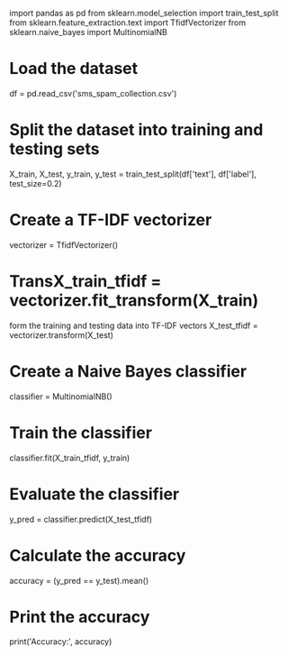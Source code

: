 import pandas as pd
from sklearn.model_selection import train_test_split
from sklearn.feature_extraction.text import TfidfVectorizer
from sklearn.naive_bayes import MultinomialNB
# Load the dataset
df = pd.read_csv('sms_spam_collection.csv')
# Split the dataset into training and testing sets
X_train, X_test, y_train, y_test = train_test_split(df['text'], df['label'], test_size=0.2)
# Create a TF-IDF vectorizer
vectorizer = TfidfVectorizer()
# TransX_train_tfidf = vectorizer.fit_transform(X_train)
form the training and testing data into TF-IDF vectors
X_test_tfidf = vectorizer.transform(X_test)
# Create a Naive Bayes classifier
classifier = MultinomialNB()
# Train the classifier
classifier.fit(X_train_tfidf, y_train)
# Evaluate the classifier
y_pred = classifier.predict(X_test_tfidf)
# Calculate the accuracy
accuracy = (y_pred == y_test).mean()
# Print the accuracy
print('Accuracy:', accuracy)



